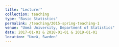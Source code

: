```yaml
---
title: "Lecturer"
collection: teaching
type: "Basic Statistics"
permalink: /teaching/2015-spring-teaching-1
venue: "Umeå University, Department of Statistics"
date: 2017-01-01 & 2018-01-01 & 2019-01-01
location: "Umeå, Sweden"
---
```

